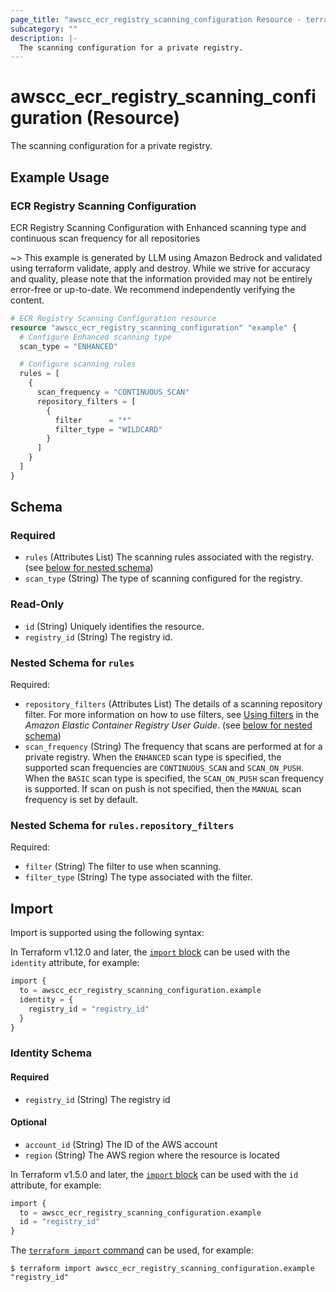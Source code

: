 ```yaml
---
page_title: "awscc_ecr_registry_scanning_configuration Resource - terraform-provider-awscc"
subcategory: ""
description: |-
  The scanning configuration for a private registry.
---
```


# awscc_ecr_registry_scanning_configuration (Resource)

The scanning configuration for a private registry.

## Example Usage

### ECR Registry Scanning Configuration
ECR Registry Scanning Configuration with Enhanced scanning type and continuous scan frequency for all repositories

~> This example is generated by LLM using Amazon Bedrock and validated using terraform validate, apply and destroy. While we strive for accuracy and quality, please note that the information provided may not be entirely error-free or up-to-date. We recommend independently verifying the content.

```terraform
# ECR Registry Scanning Configuration resource
resource "awscc_ecr_registry_scanning_configuration" "example" {
  # Configure Enhanced scanning type
  scan_type = "ENHANCED"

  # Configure scanning rules
  rules = [
    {
      scan_frequency = "CONTINUOUS_SCAN"
      repository_filters = [
        {
          filter      = "*"
          filter_type = "WILDCARD"
        }
      ]
    }
  ]
}
```

<!-- schema generated by tfplugindocs -->
## Schema

### Required

- `rules` (Attributes List) The scanning rules associated with the registry. (see [below for nested schema](#nestedatt--rules))
- `scan_type` (String) The type of scanning configured for the registry.

### Read-Only

- `id` (String) Uniquely identifies the resource.
- `registry_id` (String) The registry id.

<a id="nestedatt--rules"></a>
### Nested Schema for `rules`

Required:

- `repository_filters` (Attributes List) The details of a scanning repository filter. For more information on how to use filters, see [Using filters](https://docs.aws.amazon.com/AmazonECR/latest/userguide/image-scanning.html#image-scanning-filters) in the *Amazon Elastic Container Registry User Guide*. (see [below for nested schema](#nestedatt--rules--repository_filters))
- `scan_frequency` (String) The frequency that scans are performed at for a private registry. When the ``ENHANCED`` scan type is specified, the supported scan frequencies are ``CONTINUOUS_SCAN`` and ``SCAN_ON_PUSH``. When the ``BASIC`` scan type is specified, the ``SCAN_ON_PUSH`` scan frequency is supported. If scan on push is not specified, then the ``MANUAL`` scan frequency is set by default.

<a id="nestedatt--rules--repository_filters"></a>
### Nested Schema for `rules.repository_filters`

Required:

- `filter` (String) The filter to use when scanning.
- `filter_type` (String) The type associated with the filter.

## Import

Import is supported using the following syntax:

In Terraform v1.12.0 and later, the [`import` block](https://developer.hashicorp.com/terraform/language/import) can be used with the `identity` attribute, for example:

```terraform
import {
  to = awscc_ecr_registry_scanning_configuration.example
  identity = {
    registry_id = "registry_id"
  }
}
```

<!-- schema generated by tfplugindocs -->
### Identity Schema

#### Required

- `registry_id` (String) The registry id

#### Optional

- `account_id` (String) The ID of the AWS account
- `region` (String) The AWS region where the resource is located

In Terraform v1.5.0 and later, the [`import` block](https://developer.hashicorp.com/terraform/language/import) can be used with the `id` attribute, for example:

```terraform
import {
  to = awscc_ecr_registry_scanning_configuration.example
  id = "registry_id"
}
```

The [`terraform import` command](https://developer.hashicorp.com/terraform/cli/commands/import) can be used, for example:

```shell
$ terraform import awscc_ecr_registry_scanning_configuration.example "registry_id"
```
